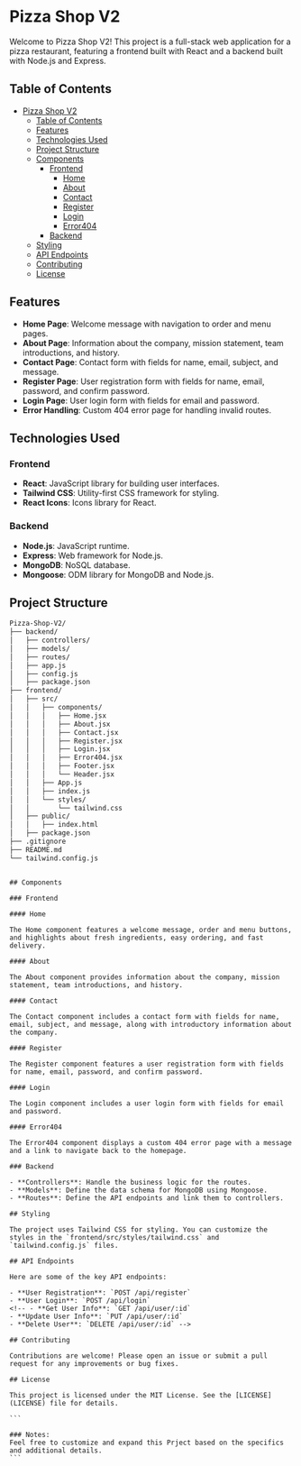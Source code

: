 # Pizza Shop V2

Welcome to Pizza Shop V2! This project is a full-stack web application for a pizza restaurant, featuring a frontend built with React and a backend built with Node.js and Express.

## Table of Contents

- [Pizza Shop V2](#pizza-shop-v2)
  - [Table of Contents](#table-of-contents)
  - [Features](#features)
  - [Technologies Used](#technologies-used)
  - [Project Structure](#project-structure)
  - [Components](#components)
    - [Frontend](#frontend)
      - [Home](#home)
      - [About](#about)
      - [Contact](#contact)
      - [Register](#register)
      - [Login](#login)
      - [Error404](#error404)
    - [Backend](#backend)
  - [Styling](#styling)
  - [API Endpoints](#api-endpoints)
  - [Contributing](#contributing)
  - [License](#license)

## Features

- **Home Page**: Welcome message with navigation to order and menu pages.
- **About Page**: Information about the company, mission statement, team introductions, and history.
- **Contact Page**: Contact form with fields for name, email, subject, and message.
- **Register Page**: User registration form with fields for name, email, password, and confirm password.
- **Login Page**: User login form with fields for email and password.
- **Error Handling**: Custom 404 error page for handling invalid routes.

## Technologies Used

### Frontend

- **React**: JavaScript library for building user interfaces.
- **Tailwind CSS**: Utility-first CSS framework for styling.
- **React Icons**: Icons library for React.

### Backend

- **Node.js**: JavaScript runtime.
- **Express**: Web framework for Node.js.
- **MongoDB**: NoSQL database.
- **Mongoose**: ODM library for MongoDB and Node.js.

<!-- ## Getting Started

### Prerequisites

- Node.js and npm installed on your machine.
- MongoDB installed and running.

### Installation

1. Clone the repository:

   ```bash
   git clone https://github.com/ganeshdole/Pizza-Shop-V2.git
   cd Pizza-Shop-V2
   ```

2. Install the dependencies for both frontend and backend:

   ```bash
   cd frontend
   npm install
   cd ../backend
   npm install
   ```

### Running the Project

1. Start the backend server:

   ```bash
   cd backend
   npm start
   ```

2. Start the frontend development server:

   ```bash
   cd frontend
   npm start
   ```

3. Open your browser and go to `http://localhost:3000`. -->

## Project Structure

```bash
Pizza-Shop-V2/
├── backend/
│   ├── controllers/
│   ├── models/
│   ├── routes/
│   ├── app.js
│   ├── config.js
│   ├── package.json
├── frontend/
│   ├── src/
│   │   ├── components/
│   │   │   ├── Home.jsx
│   │   │   ├── About.jsx
│   │   │   ├── Contact.jsx
│   │   │   ├── Register.jsx
│   │   │   ├── Login.jsx
│   │   │   ├── Error404.jsx
│   │   │   ├── Footer.jsx
│   │   │   └── Header.jsx
│   │   ├── App.js
│   │   ├── index.js
│   │   └── styles/
│   │       └── tailwind.css
│   ├── public/
│   │   ├── index.html
│   ├── package.json
├── .gitignore
├── README.md
└── tailwind.config.js
```

````

## Components

### Frontend

#### Home

The Home component features a welcome message, order and menu buttons, and highlights about fresh ingredients, easy ordering, and fast delivery.

#### About

The About component provides information about the company, mission statement, team introductions, and history.

#### Contact

The Contact component includes a contact form with fields for name, email, subject, and message, along with introductory information about the company.

#### Register

The Register component features a user registration form with fields for name, email, password, and confirm password.

#### Login

The Login component includes a user login form with fields for email and password.

#### Error404

The Error404 component displays a custom 404 error page with a message and a link to navigate back to the homepage.

### Backend

- **Controllers**: Handle the business logic for the routes.
- **Models**: Define the data schema for MongoDB using Mongoose.
- **Routes**: Define the API endpoints and link them to controllers.

## Styling

The project uses Tailwind CSS for styling. You can customize the styles in the `frontend/src/styles/tailwind.css` and `tailwind.config.js` files.

## API Endpoints

Here are some of the key API endpoints:

- **User Registration**: `POST /api/register`
- **User Login**: `POST /api/login`
<!-- - **Get User Info**: `GET /api/user/:id`
- **Update User Info**: `PUT /api/user/:id`
- **Delete User**: `DELETE /api/user/:id` -->

## Contributing

Contributions are welcome! Please open an issue or submit a pull request for any improvements or bug fixes.

## License

This project is licensed under the MIT License. See the [LICENSE](LICENSE) file for details.

```

### Notes:
Feel free to customize and expand this Prject based on the specifics and additional details.
```
````
